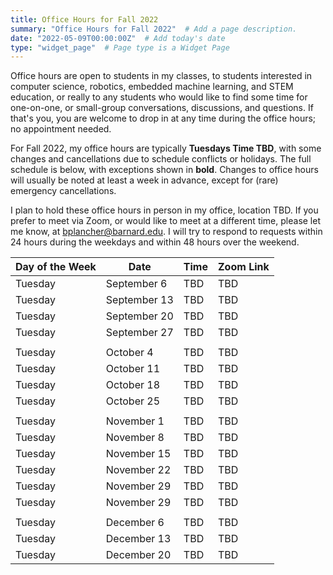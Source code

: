 ```yaml
---
title: Office Hours for Fall 2022
summary: "Office Hours for Fall 2022"  # Add a page description.
date: "2022-05-09T00:00:00Z"  # Add today's date
type: "widget_page"  # Page type is a Widget Page
---
```


Office hours are open to students in my classes, to students interested in computer science, robotics, embedded machine learning, and STEM education, or really to any students who would like to find some time for one-on-one, or small-group conversations, discussions, and questions. If that's you, you are welcome to drop in at any time during the office hours; no appointment needed.

For Fall 2022, my office hours are typically **Tuesdays Time TBD**, with some changes and cancellations due to schedule conflicts or holidays. The full schedule is below, with exceptions shown in **bold**. Changes to office hours will usually be noted at least a week in advance, except for (rare) emergency cancellations.

I plan to hold these office hours in person in my office, location TBD. If you prefer to meet via Zoom, or would like to meet at a different time, please let me know, at [bplancher@barnard.edu](mailto:bplancher@barnard.edu). I will try to respond to requests within 24 hours during the weekdays and within 48 hours over the weekend. 
<!-- I also request that any unvaccinated students (even with proper exemptions) meet me via Zoom. -->

| Day of the Week | Date | Time | Zoom Link |
|---------|--------------|------|-----|
| Tuesday | September 6  | TBD | TBD |
| Tuesday | September 13 | TBD | TBD |
| Tuesday | September 20 | TBD | TBD |
| Tuesday | September 27 | TBD | TBD |
|         |            |     |     |
| Tuesday | October 4  | TBD | TBD |
| Tuesday | October 11 | TBD | TBD |
| Tuesday | October 18 | TBD | TBD |
| Tuesday | October 25 | TBD | TBD |
|         |             |     |     |
| Tuesday | November 1  | TBD | TBD |
| Tuesday | November 8  | TBD | TBD |
| Tuesday | November 15 | TBD | TBD |
| Tuesday | November 22 | TBD | TBD |
| Tuesday | November 29 | TBD | TBD |
| Tuesday | November 29 | TBD | TBD |
|         |             |     |     |
| Tuesday | December 6  | TBD | TBD |
| Tuesday | December 13 | TBD | TBD |
| Tuesday | December 20 | TBD | TBD |